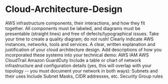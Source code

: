 # Cloud-Architecture-Design

AWS infrastructure components, their interactions, and how they fit together.
All components must be labeled, and diagrams must be presentable (straight lines) and free of defects/typographical issues. Take your time to create a quality diagram; do not rush!
Clearly indicate AWS instances, networks, tools and services.
A clear, written explanation and justification of your cloud architecture design.
Add descriptions of how you incorporated these systems into your technical demo:
AWS IAM
AWS CloudTrail
Amazon GuardDuty
Include a table or chart of network infrastructure and configuration details (yes, this will overlap with your topology -- you must document your network in both ways):
Subnets and their uses
Include Subnet Masks, CIDR addresses, etc.
Security Group rules
